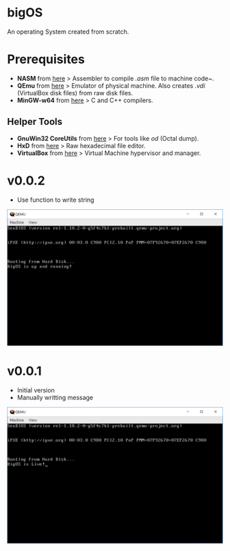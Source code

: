# bigOS
An operating System created from scratch.

# Prerequisites
- **NASM** from [here](http://www.nasm.us/) > Assembler to compile *.asm* file to machine code~.
- **QEmu** from [here](https://www.qemu.org/) > Emulator of physical machine. Also creates *.vdi* (VirtualBox disk files) from raw disk files.
- **MinGW-w64** from [here](http://mingw-w64.org/doku.php/download) > C and C++ compilers.

## Helper Tools
- **GnuWin32 CoreUtils** from [here](http://gnuwin32.sourceforge.net/packages/coreutils.htm) > For tools like *od* (Octal dump).
- **HxD** from [here](https://mh-nexus.de/en/downloads.php?product=HxD) > Raw hexadecimal file editor.
- **VirtualBox** from [here](https://www.virtualbox.org/) > Virtual Machine hypervisor and manager.

# v0.0.2
- Use function to write string

![v.0.0.2](/images/bigOS-0.0.2.PNG "v0.0.2")


# v0.0.1
- Initial version
- Manually writting message

![v.0.0.1](/images/bigOS-0.0.1.PNG "v0.0.1")
